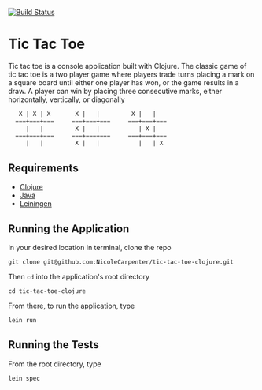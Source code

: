 [![Build Status](https://travis-ci.org/NicoleCarpenter/tic-tac-toe-clojure.svg?branch=master)](https://travis-ci.org/NicoleCarpenter/tic-tac-toe-clojure)

# Tic Tac Toe

Tic tac toe is a console application built with Clojure. The classic game of tic tac toe is a two player game where players trade turns placing a mark on a square board until either one player has won, or the game results in a draw. A player can win by placing three consecutive marks, either horizontally, vertically, or diagonally

```clojure
   X | X | X       X |   |         X |   |
  ===+===+===     ===+===+===     ===+===+===
     |   |         X |   |           | X |
  ===+===+===     ===+===+===     ===+===+===
     |   |         X |   |           |   | X
```

## Requirements

* [Clojure](https://clojure.org/)
* [Java](https://java.com/en/download/)
* [Leiningen](http://leiningen.org/)

## Running the Application

In your desired location in terminal, clone the repo

```
git clone git@github.com:NicoleCarpenter/tic-tac-toe-clojure.git
```

Then `cd` into the application's root directory

```
cd tic-tac-toe-clojure
```

From there, to run the application, type

```clojure
lein run
```

## Running the Tests

From the root directory, type

```clojure
lein spec
```